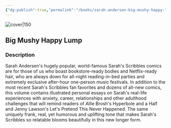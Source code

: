 ```yaml
---
{"dg-publish":true,"permalink":"/books/sarah-andersen-big-mushy-happy-lump/","title":"\"Big Mushy Happy Lump\"","tags":["graphic-novel","illustrations","fiction","art"]}
---
```




![cover|150](http://books.google.com/books/content?id=QIPEDAAAQBAJ&printsec=frontcover&img=1&zoom=1&edge=curl&source=gbs_api)

## Big Mushy Happy Lump

### Description

Sarah Andersen's hugely popular, world-famous Sarah's Scribbles comics are for those of us who boast bookstore-ready bodies and Netflix-ready hair, who are always down for all-night reading-in-bed parties and extremely exclusive after-hour one-person music festivals. In addition to the most recent Sarah's Scribbles fan favorites and dozens of all-new comics, this volume contains illustrated personal essays on Sarah's real-life experiences with anxiety, career, relationships and other adulthood challenges that will remind readers of Allie Brosh's Hyperbole and a Half and Jenny Lawson's Let's Pretend This Never Happened. The same uniquely frank, real, yet humorous and uplifting tone that makes Sarah's Scribbles so relatable blooms beautifully in this new longer form.
```